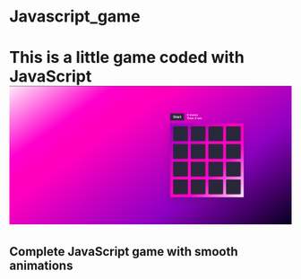 # Javascript_game
This is a little game coded with JavaScript
![image](https://github.com/kaluumah/Javascript_game/blob/18323ca9a07b89157b07ab1185441e9b03bb0e19/Screenshot%20From%202025-01-25%2017-23-19.png)
=======
## Complete JavaScript game with smooth animations
